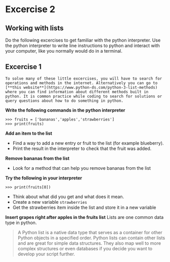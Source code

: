 # Excercise 2
## Working with lists
Do the following excercises to get familiar with the python interpreter. Use the python interpreter to write line instructions to python and interact with your computer, like you normally would do in a terminal.

## Excercise 1
```{note}
To solve many of these little excercises, you will have to search for operations and methods in the internet. Alternatively you can go to [**this website**](https://www.python-ds.com/python-3-list-methods) where you can find information about different methods built in python. It is common practice while coding to search for solutions or query questions about how to do something in python.
```

**Write the following commands in the python interpreter**
```
>>> fruits = ['bananas','apples','strawberries']
>>> print(fruits)
```

**Add an item to the list**
- Find a way to add a new entry or fruit to the list (for example blueberry).
- Print the result in the interpreter to check that the fruit was added.

**Remove bananas from the list**
- Look for a method that can help you remove bananas from the list

**Try the following in your interpreter**
```
>>> print(fruits[0])
```
- Think about what did you get and what does it mean. 
- Create a new variable `strawberries`
- Get the strawberries item inside the list and store it in a new variable

**Insert grapes right after apples in the fruits list**
Lists are one common data type in python. 

> A Python list is a native data type that serves as a container for other Python objects in a specified order. Python lists can contain other lists and are great for simple data structures. They also map well to more complex structures or even databases if you decide you want to develop your script further. 



